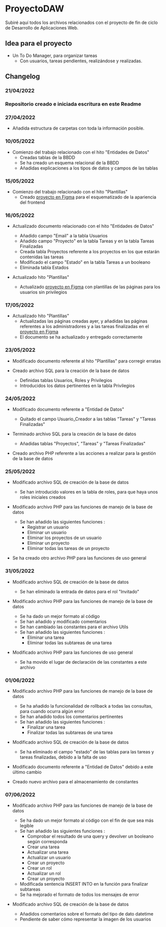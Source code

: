 # ProyectoDAW
Subiré aquí todos los archivos relacionados con el proyecto de fin de ciclo de Desarrollo de Aplicaciones Web.

## Idea para el proyecto
- Un To Do Manager, para organizar tareas
	- Con usuarios, tareas pendientes, realizándose y realizadas.

## Changelog

### 21/04/2022
### Repositorio creado e iniciada escritura en este Readme


### 27/04/2022
- Añadida estructura de carpetas con toda la información posible.


### 10/05/2022
- Comienzo del trabajo relacionado con el hito "Entidades de Datos"
	- Creadas tablas de la BBDD
	- Se ha creado un esquema relacional de la BBDD
	- Añadidas explicaciones a los tipos de datos y campos de las tablas


### 15/05/2022
- Comienzo del trabajo relacionado con el hito "Plantillas"
	- Creado [proyecto en Figma](https://www.figma.com/file/DvIS3RPxc4pvAt01vPY6pH/Plantillas-Proyecto-DAW?node-id=0%3A1) para el esquematizado de la apariencia del frontend


### 16/05/2022
- Actualizado documento relacionado con el hito "Entidades de Datos"
	- Añadido campo "Email" a la tabla Usuarios
	- Añadido campo "Proyecto" en la tabla Tareas y en la tabla Tareas Finalizadas
	- Creada tabla Proyectos referente a los proyectos en los que estarán contenidas las tareas
	- Modificado el campo "Estado" en la tabla Tareas a un booleano
	- Eliminada tabla Estados

- Actualizado hito "Plantillas"
	- Actualizado [proyecto en Figma](https://www.figma.com/file/DvIS3RPxc4pvAt01vPY6pH/Plantillas-Proyecto-DAW?node-id=0%3A1) con plantillas de las páginas para los usuarios sin privilegios


### 17/05/2022
- Actualizado hito "Plantillas"
	- Actualizadas las páginas creadas ayer, y añadidas las páginas referentes a los administradores y a las tareas finalizadas en el [proyecto en Figma](https://www.figma.com/file/DvIS3RPxc4pvAt01vPY6pH/Plantillas-Proyecto-DAW?node-id=0%3A1)
	- El documento se ha actualizado y entregado correctamente


### 23/05/2022
- Modificado documento referente al hito "Plantillas" para corregir erratas

- Creado archivo SQL para la creación de la base de datos
	- Definidas tablas Usuarios, Roles y Privilegios
	- Introducidos los datos pertinentes en la tabla Privilegios


### 24/05/2022
- Modificado documento referente a "Entidad de Datos"
	- Quitado el campo Usuario_Creador a las tablas "Tareas" y "Tareas Finalizadas"

- Terminado archivo SQL para la creación de la base de datos
	- Añadidas tablas "Proyectos", "Tareas" y "Tareas Finalizadas"

- Creado archivo PHP referente a las acciones a realizar para la gestión de la base de datos


### 25/05/2022
- Modificado archivo SQL de creación de la base de datos
	- Se han introducido valores en la tabla de roles, para que haya unos roles iniciales creados

- Modificado archivo PHP para las funciones de manejo de la base de datos
	- Se han añadido las siguientes funciones : 
		- Registrar un usuario
		- Eliminar un usuario
		- Eliminar los proyectos de un usuario
		- Eliminar un proyecto 
		- Eliminar todas las tareas de un proyecto

- Se ha creado otro archivo PHP para las funciones de uso general


### 31/05/2022
- Modificado archivo SQL de creación de la base de datos
	- Se han eliminado la entrada de datos para el rol "Invitado"

- Modificado archivo PHP para las funciones de manejo de la base de datos
	- Se ha dado un mejor formato al código
	- Se han añadido y modificado comentarios
	- Se han cambiado las constantes para el archivo Utils
	- Se han añadido las siguientes funciones : 
		- Eliminar una tarea
		- Eliminar todas las subtareas de una tarea

- Modificado archivo PHP para las funciones de uso general
	- Se ha movido el lugar de declaración de las constantes a este archivo


### 01/06/2022
- Modificado archivo PHP para las funciones de manejo de la base de datos
	- Se ha añadido la funcionalidad de rollback a todas las consultas, para cuando ocurra algún error
	- Se han añadido todos los comentarios pertinentes
	- Se han añadido las siguientes funciones : 
		- Finalizar una tarea
		- Finalizar todas las subtareas de una tarea

- Modificado archivo SQL de creación de la base de datos
	- Se ha eliminado el campo "estado" de las tablas para las tareas y tareas finalizadas, debido a la falta de uso

- Modificado documento referente a "Entidad de Datos" debido a este último cambio

- Creado nuevo archivo para el almacenamiento de constantes


### 07/06/2022
- Modificado archivo PHP para las funciones de manejo de la base de datos
	- Se ha dado un mejor formato al código con el fin de que sea más legible
	- Se han añadido las siguientes funciones :
		- Comprobar el resultado de una query y devolver un booleano según corresponda
		- Crear una tarea
		- Actualizar una tarea
		- Actualizar un usuario
		- Crear un proyecto
		- Crear un rol
		- Actualizar un rol
		- Crear un proyecto
	- Modificada sentencia INSERT INTO en la función para finalizar subtareas
	- Se ha mejorado el formato de todos los mensajes de error

- Modificado archivo SQL de creación de la base de datos
	- Añadidos comentarios sobre el formato del tipo de dato datetime
	- Pendiente de saber cómo representar la imagen de los usuarios
